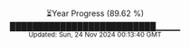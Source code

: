 <p align="center">
⏳Year Progress (89.62 %)<br>
██████████████████████████▁▁▁▁ <br>
<sub>Updated: Sun, 24 Nov 2024 00:13:40 GMT</sub>
</p>

